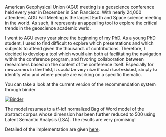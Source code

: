 
American Geophysical  Union (AGU)  meeting is a  geoscience conference
held  every year  in December  in  San Francisco.  With nearly  24,000
attendees, AGU  Fall Meeting  is the largest  Earth and  Space science
meeting in  the world.  As such,  it represents  an appealing  tool to
explore the critical trends in the geoscience academic world.

I went to AGU every year since the beginning of my PhD. As a young PhD
student, I used  to find difficult to explore  which presentations and
which    subjects     to    attend    given    the     thousands    of
contributions. Therefore, I decided to  develop a tool which would aim
both at facilitating the navigation within the conference program, and
favoring collaboration between researchers based on the content of the
conference itself. Especially for newcomers  in the field, it could be
very  nice if  such tool  existed, simply  to identify  who and  where
people are working on a specific thematic.

You  can take  a look  at the  current version  of the  recommendation
system through binder 

[![Binder](http://mybinder.org/badge.svg)](http://mybinder.org/repo/cthorey/geocolab)

The model resumes to a tf-idf normalized Bag of Word model of the
abstract corpus whose dimension has  been further reduced to 500 using
Latent Semantic Analysis (LSA). The results are very promising! 

Detailed       of       the       implementation       are       given
[here](http://cthorey.github.io/AGU_Part3/).
